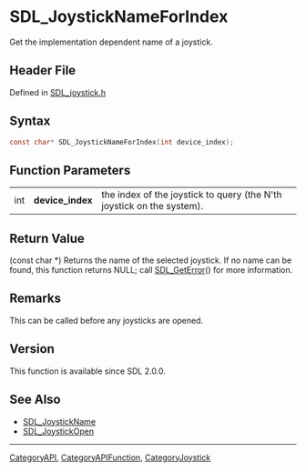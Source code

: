 # SDL_JoystickNameForIndex

Get the implementation dependent name of a joystick.

## Header File

Defined in [SDL_joystick.h](https://github.com/libsdl-org/SDL/blob/SDL2/include/SDL_joystick.h)

## Syntax

```c
const char* SDL_JoystickNameForIndex(int device_index);
```

## Function Parameters

|     |                  |                                                                       |
| --- | ---------------- | --------------------------------------------------------------------- |
| int | **device_index** | the index of the joystick to query (the N'th joystick on the system). |

## Return Value

(const char *) Returns the name of the selected joystick. If no name can be
found, this function returns NULL; call [SDL_GetError](SDL_GetError)() for
more information.

## Remarks

This can be called before any joysticks are opened.

## Version

This function is available since SDL 2.0.0.

## See Also

- [SDL_JoystickName](SDL_JoystickName)
- [SDL_JoystickOpen](SDL_JoystickOpen)






----
[CategoryAPI](CategoryAPI), [CategoryAPIFunction](CategoryAPIFunction), [CategoryJoystick](CategoryJoystick)

